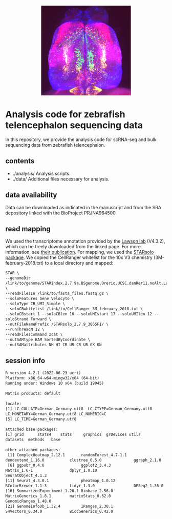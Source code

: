 <p align="center">
<img src="./Data/ColorfulTelencephalon_smoothed.jpg" width="280" height="280">
</p>

# Analysis code for zebrafish telencephalon sequencing data
In this repository, we provide the analysis code for scRNA-seq and bulk sequencing data from zebrafish telencephalon.


## contents
- ./analysis/
  Analysis scripts.
- ./data/
  Additional files necessary for analysis.

## data availability
  Data can be downloaded as indicated in the manuscript and from the SRA depository linked with the BioProject PRJNA964500

## read mapping
We used the transcriptome annotation provided by the [Lawson lab](https://www.umassmed.edu/lawson-lab/reagents/zebrafish-transcriptome/) (V4.3.2), 
which can be freely downloaded from the linked page. For more information, see [their publication](https://elifesciences.org/articles/55792). 
For mapping, we used the [STARsolo package](https://github.com/alexdobin/STAR/blob/master/docs/STARsolo.md). We copied the CellRanger whitelist 
for the 10x V3 chemistry (3M-february-2018.txt) to a local directory and mapped:

```
STAR \
--genomeDir /link/to/genome/STARindex.2.7.9a.BSgenome.Drerio.UCSC.danRer11.noAlt.Lawsone4.3.2.sjdb100/ \
--readFilesIn /link/to/fasta_files.fastq.gz \
--soloFeatures Gene Velocyto \
--soloType CB_UMI_Simple \
--soloCBwhitelist /link/to/CellRanger_3M_february_2018.txt \
--soloCBstart 1 --soloCBlen 16 --soloUMIstart 17 --soloUMIlen 12 --soloStrand Forward \
--outFileNamePrefix /STARsolo_2.7.9_3065F1/ \
--runThreadN 12 \
--readFilesCommand zcat \
--outSAMtype BAM SortedByCoordinate \
--outSAMattributes NH HI CR UR CB UB GX GN
```

## session info
```
R version 4.2.1 (2022-06-23 ucrt)
Platform: x86_64-w64-mingw32/x64 (64-bit)
Running under: Windows 10 x64 (build 19045)

Matrix products: default

locale:
[1] LC_COLLATE=German_Germany.utf8  LC_CTYPE=German_Germany.utf8    LC_MONETARY=German_Germany.utf8 LC_NUMERIC=C                   
[5] LC_TIME=German_Germany.utf8    

attached base packages:
[1] grid      stats4    stats     graphics  grDevices utils     datasets  methods   base     

other attached packages:
 [1] ComplexHeatmap_2.12.1       randomForest_4.7-1.1        dendextend_1.16.0           clustree_0.5.0              ggraph_2.1.0               
 [6] ggpubr_0.4.0                ggplot2_3.4.3               Matrix_1.6-1                dplyr_1.0.10                SeuratObject_4.1.3         
[11] Seurat_4.3.0.1              pheatmap_1.0.12             RColorBrewer_1.1-3          tidyr_1.3.0                 DESeq2_1.36.0              
[16] SummarizedExperiment_1.26.1 Biobase_2.56.0              MatrixGenerics_1.8.1        matrixStats_0.62.0          GenomicRanges_1.48.0       
[21] GenomeInfoDb_1.32.4         IRanges_2.30.1              S4Vectors_0.34.0            BiocGenerics_0.42.0   
```

